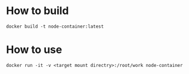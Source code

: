# How to build 
```
docker build -t node-container:latest
```

# How to use
```
docker run -it -v <target mount directry>:/root/work node-container
```
